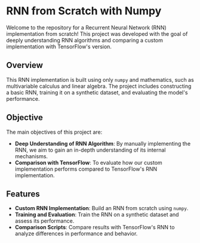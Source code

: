 # RNN from Scratch with Numpy 

Welcome to the repository for a Recurrent Neural Network (RNN) implementation from scratch! This project was developed with the goal of deeply understanding RNN algorithms and comparing a custom implementation with TensorFlow's version.

## Overview

This RNN implementation is built using only `numpy` and mathematics, such as multivariable calculus and linear algebra. The project includes constructing a basic RNN, training it on a synthetic dataset, and evaluating the model's performance.

## Objective

The main objectives of this project are:

- **Deep Understanding of RNN Algorithm**: By manually implementing the RNN, we aim to gain an in-depth understanding of its internal mechanisms.
- **Comparison with TensorFlow**: To evaluate how our custom implementation performs compared to TensorFlow's RNN implementation.

## Features

- **Custom RNN Implementation**: Build an RNN from scratch using `numpy`.
- **Training and Evaluation**: Train the RNN on a synthetic dataset and assess its performance.
- **Comparison Scripts**: Compare results with TensorFlow's RNN to analyze differences in performance and behavior.

